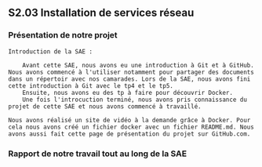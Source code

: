 ## S2.03 Installation de services réseau

### Présentation de notre projet

```
Introduction de la SAE :

    Avant cette SAE, nous avons eu une introduction à Git et à GitHub. Nous avons commencé à l'utiliser notamment pour partager des documents dans un répertoir avec nos camarades. Lors de la SAE, nous avons fini cette introduction à Git avec le tp4 et le tp5. 
    Ensuite, nous avons eu des tp à faire pour découvrir Docker.   
    Une fois l'introcuction terminé, nous avons pris connaissance du projet de cette SAE et nous avons commencé à travaillé.
```

    Nous avons réalisé un site de vidéo à la demande grâce à Docker. Pour cela nous avons créé un fichier docker avec un fichier README.md. Nous avons aussi fait cette page de présentation du projet sur GitHub.com.
  
### Rapport de notre travail tout au long de la SAE
